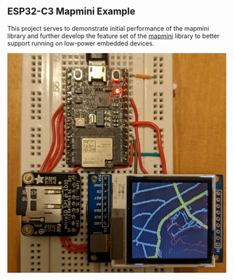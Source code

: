 ## ESP32-C3 Mapmini Example

This project serves to demonstrate initial performance of the mapmini library and further develop the feature set of the [mapmini](https://github.com/btheobald/mapmini) library to better support running on low-power embedded devices.

<img src=espc3.jpg alt="Example of the library running on an ESP32-C3" width="500">
